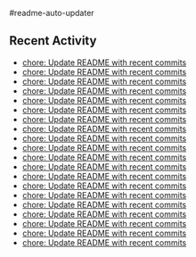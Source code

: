 #readme-auto-updater

## Recent Activity
<!-- LATEST_COMMITS:START -->
- [chore: Update README with recent commits](https://github.com/NEO1717/readme-auto-updater/commit/6ad106aa870405b0c3670bd578ce642f9645d3da)
- [chore: Update README with recent commits](https://github.com/NEO1717/readme-auto-updater/commit/79af0c877a6f92bec2b8a967a15464fc11ed717e)
- [chore: Update README with recent commits](https://github.com/NEO1717/readme-auto-updater/commit/9406dafdb588fc54c8c9e27f49396e310e04a5da)
- [chore: Update README with recent commits](https://github.com/NEO1717/readme-auto-updater/commit/3bf6070e9e3dfe98c6505b9ff34738999cbc9f57)
- [chore: Update README with recent commits](https://github.com/NEO1717/readme-auto-updater/commit/7061c6d7f4b1e79fde9876ef37b9443e9aa964a6)
- [chore: Update README with recent commits](https://github.com/NEO1717/readme-auto-updater/commit/1f00939d9a601fccc3d09cbe0a2b529b6cc9f4f2)
- [chore: Update README with recent commits](https://github.com/NEO1717/readme-auto-updater/commit/f249c016f6a4c7d50408c95746a212c040b11cdb)
- [chore: Update README with recent commits](https://github.com/NEO1717/readme-auto-updater/commit/dc48ece5e643ddb9beacd8510c06dfa53fe40786)
- [chore: Update README with recent commits](https://github.com/NEO1717/readme-auto-updater/commit/cddf7627358a8b34fc898ea7557cb2a1817aa416)
- [chore: Update README with recent commits](https://github.com/NEO1717/readme-auto-updater/commit/f69a30bf618afb134a37159fba2580d5c8e0842e)
- [chore: Update README with recent commits](https://github.com/NEO1717/readme-auto-updater/commit/dcc3c6a91a155bbc8dd8d16941ca0aa64608371a)
- [chore: Update README with recent commits](https://github.com/NEO1717/readme-auto-updater/commit/29956a62f03acfe456fe64ac19a10d69dc425893)
- [chore: Update README with recent commits](https://github.com/NEO1717/readme-auto-updater/commit/a2e2eaa2b7d08cbda35aac19bc5661ad952fd453)
- [chore: Update README with recent commits](https://github.com/NEO1717/readme-auto-updater/commit/5d79de6477ec75420272d1ae53988d285dea7ced)
- [chore: Update README with recent commits](https://github.com/NEO1717/readme-auto-updater/commit/26d200a6bdfdd074cd0cf84539c1ff01bf2dd8d5)
- [chore: Update README with recent commits](https://github.com/NEO1717/readme-auto-updater/commit/33401ca2f6cee803509e9fa984f40d4ad1025a90)
- [chore: Update README with recent commits](https://github.com/NEO1717/readme-auto-updater/commit/e862495a0661b2a068d2cec86217a1409326c498)
- [chore: Update README with recent commits](https://github.com/NEO1717/readme-auto-updater/commit/0441d174f011f41d867b0ca9abb15bbf02deac08)
- [chore: Update README with recent commits](https://github.com/NEO1717/readme-auto-updater/commit/09b094d5ccdd62b9179f5932a1882da737795003)
- [chore: Update README with recent commits](https://github.com/NEO1717/readme-auto-updater/commit/383dd68f472742208ae81dc54cbf63b40166e7cf)
<!-- LATEST_COMMITS:END -->

